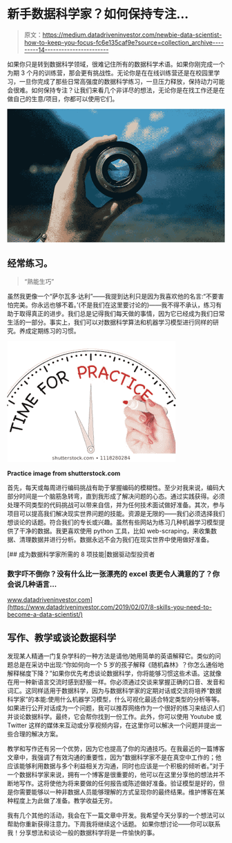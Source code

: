 # 新手数据科学家？如何保持专注…

> 原文：<https://medium.datadriveninvestor.com/newbie-data-scientist-how-to-keep-you-focus-fc6e135caf9e?source=collection_archive---------14----------------------->

如果你只是转到数据科学领域，很难记住所有的数据科学术语。如果你刚完成一个为期 3 个月的训练营，那会更有挑战性。无论你是在在线训练营还是在校园里学习，一旦你完成了那些日常高强度的数据科学练习，一旦压力释放，保持动力可能会很难。如何保持专注？让我们来看几个非详尽的想法，无论你是在找工作还是在做自己的生意/项目，你都可以使用它们。

![](img/7050feb44a37d54c50e7c9f0ce9691d0.png)

## 经常练习。

> “熟能生巧”

虽然我更像一个“萨尔瓦多·达利”——我提到达利只是因为我喜欢他的名言:“不要害怕完美。你永远也够不着。’(不是我们在这里要讨论的)——我不得不承认，练习有助于取得真正的进步。我们总是记得我们每天做的事情，因为它已经成为我们日常生活的一部分。事实上，我们可以对数据科学算法和机器学习模型进行同样的研究。养成定期练习的习惯。

![](img/5f9ee1a28b9c0a5c538b6cd16c04fdf9.png)

**Practice image from shutterstock.com**

首先，每天或每周进行编码挑战有助于掌握编码的模糊性。至少对我来说，编码大部分时间是一个脑筋急转弯，直到我形成了解决问题的心态。通过实践获得。必须处理不同类型的代码挑战可以带来自信，并为任何技术面试做好准备。其次，参与项目可以提高我们解决现实世界问题的技能。资源是无限的——我们必须选择我们想谈论的话题。符合我们的专长或兴趣。虽然有些网站为练习几种机器学习模型提供了干净的数据。我更喜欢使用 python 工具，比如 web-scraping，来收集数据、清理数据并进行分析。数据永远不会为我们在现实世界中使用做好准备。

[](https://www.datadriveninvestor.com/2019/02/07/8-skills-you-need-to-become-a-data-scientist/) [## 成为数据科学家所需的 8 项技能|数据驱动型投资者

### 数字吓不倒你？没有什么比一张漂亮的 excel 表更令人满意的了？你会说几种语言…

www.datadriveninvestor.com](https://www.datadriveninvestor.com/2019/02/07/8-skills-you-need-to-become-a-data-scientist/) 

## 写作、教学或谈论数据科学

发现某人精通一门复杂学科的一种方法是请他/她用简单的英语解释它。类似的问题总是在采访中出现:“你如何向一个 5 岁的孩子解释《随机森林》？你怎么通俗地解释梯度下降？”如果你优先考虑谈论数据科学，你将能够习惯这些术语。这就像在用一种新语言交流时感到舒服一样。你必须通过交谈来掌握正确的口音、发音和词汇。这同样适用于数据科学，因为与数据科学家的定期对话或交流将培养“数据科学家”的本能:使用什么机器学习模型，什么可视化最适合特定类型的分析等等。如果进行公开对话成为一个问题，我可以推荐网络作为一个很好的练习来结识人们并谈论数据科学。最终，它会帮你找到一份工作。此外，你可以使用 Youtube 或 Twitter 这样的媒体来互动或分享视频内容，在这里你可以解决一个问题并提出一些合理的解决方案。

教学和写作还有另一个优势，因为它也提高了你的沟通技巧。在我最近的一篇博客文章中，我强调了有效沟通的重要性，因为“数据科学家不是在真空中工作的；他应该能够利用数据与多个利益相关方沟通，同时也应该是一个积极的倾听者。”对于一个数据科学家来说，拥有一个博客是很重要的，他可以在这里分享他的想法并不断地写作。这将使他为将来要做的任何报告或陈述做好准备。验证模型是好的，但是你需要能够以一种非数据人员能够理解的方式呈现你的最终结果。维护博客在某种程度上为此做了准备。教学收益无穷。

我有几个其他的活动，我会在下一篇文章中开发。我希望今天分享的一个想法可以帮助你重新获得注意力。下周我将继续这个话题。
如果你想讨论——你可以联系我！分享想法和谈论一般的数据科学将是一件愉快的事。